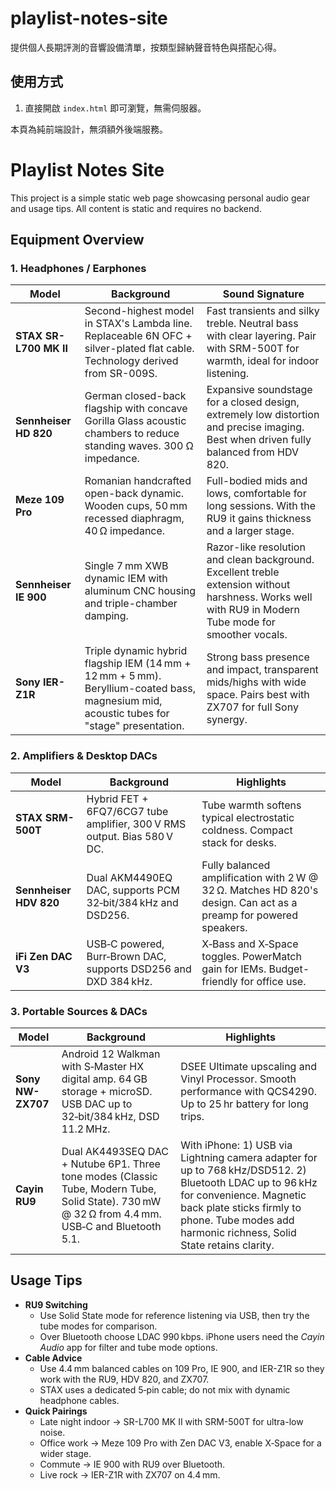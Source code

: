 # playlist-notes-site

提供個人長期評測的音響設備清單，按類型歸納聲音特色與搭配心得。

## 使用方式

1. 直接開啟 `index.html` 即可瀏覽，無需伺服器。

本頁為純前端設計，無須額外後端服務。


# Playlist Notes Site

This project is a simple static web page showcasing personal audio gear and usage tips. All content is static and requires no backend.

## Equipment Overview

### 1. Headphones / Earphones

| Model | Background | Sound Signature |
|-------|-----------|-----------------|
| **STAX SR-L700 MK II** | Second-highest model in STAX's Lambda line. Replaceable 6N OFC + silver-plated flat cable. Technology derived from SR-009S. | Fast transients and silky treble. Neutral bass with clear layering. Pair with SRM-500T for warmth, ideal for indoor listening. |
| **Sennheiser HD 820** | German closed-back flagship with concave Gorilla Glass acoustic chambers to reduce standing waves. 300 Ω impedance. | Expansive soundstage for a closed design, extremely low distortion and precise imaging. Best when driven fully balanced from HDV 820. |
| **Meze 109 Pro** | Romanian handcrafted open-back dynamic. Wooden cups, 50 mm recessed diaphragm, 40 Ω impedance. | Full-bodied mids and lows, comfortable for long sessions. With the RU9 it gains thickness and a larger stage. |
| **Sennheiser IE 900** | Single 7 mm XWB dynamic IEM with aluminum CNC housing and triple-chamber damping. | Razor-like resolution and clean background. Excellent treble extension without harshness. Works well with RU9 in Modern Tube mode for smoother vocals. |
| **Sony IER-Z1R** | Triple dynamic hybrid flagship IEM (14 mm + 12 mm + 5 mm). Beryllium-coated bass, magnesium mid, acoustic tubes for "stage" presentation. | Strong bass presence and impact, transparent mids/highs with wide space. Pairs best with ZX707 for full Sony synergy. |

### 2. Amplifiers & Desktop DACs

| Model | Background | Highlights |
|-------|-----------|-----------|
| **STAX SRM-500T** | Hybrid FET + 6FQ7/6CG7 tube amplifier, 300 V RMS output. Bias 580 V DC. | Tube warmth softens typical electrostatic coldness. Compact stack for desks. |
| **Sennheiser HDV 820** | Dual AKM4490EQ DAC, supports PCM 32‑bit/384 kHz and DSD256. | Fully balanced amplification with 2 W @ 32 Ω. Matches HD 820's design. Can act as a preamp for powered speakers. |
| **iFi Zen DAC V3** | USB‑C powered, Burr‑Brown DAC, supports DSD256 and DXD 384 kHz. | X‑Bass and X‑Space toggles. PowerMatch gain for IEMs. Budget-friendly for office use. |

### 3. Portable Sources & DACs

| Model | Background | Highlights |
|-------|-----------|-----------|
| **Sony NW-ZX707** | Android 12 Walkman with S‑Master HX digital amp. 64 GB storage + microSD. USB DAC up to 32‑bit/384 kHz, DSD 11.2 MHz. | DSEE Ultimate upscaling and Vinyl Processor. Smooth performance with QCS4290. Up to 25 hr battery for long trips. |
| **Cayin RU9** | Dual AK4493SEQ DAC + Nutube 6P1. Three tone modes (Classic Tube, Modern Tube, Solid State). 730 mW @ 32 Ω from 4.4 mm. USB‑C and Bluetooth 5.1. | With iPhone: 1) USB via Lightning camera adapter for up to 768 kHz/DSD512. 2) Bluetooth LDAC up to 96 kHz for convenience. Magnetic back plate sticks firmly to phone. Tube modes add harmonic richness, Solid State retains clarity. |

## Usage Tips

- **RU9 Switching**
  - Use Solid State mode for reference listening via USB, then try the tube modes for comparison.
  - Over Bluetooth choose LDAC 990 kbps. iPhone users need the *Cayin Audio* app for filter and tube mode options.
- **Cable Advice**
  - Use 4.4 mm balanced cables on 109 Pro, IE 900, and IER-Z1R so they work with the RU9, HDV 820, and ZX707.
  - STAX uses a dedicated 5‑pin cable; do not mix with dynamic headphone cables.
- **Quick Pairings**
  - Late night indoor → SR-L700 MK II with SRM-500T for ultra-low noise.
  - Office work → Meze 109 Pro with Zen DAC V3, enable X‑Space for a wider stage.
  - Commute → IE 900 with RU9 over Bluetooth.
  - Live rock → IER-Z1R with ZX707 on 4.4 mm.
